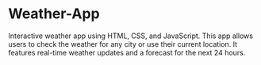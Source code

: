 # Weather-App

Interactive weather app using HTML, CSS, and JavaScript. This app allows users to check the weather for any city or use their current location. It features real-time weather updates and a forecast for the next 24 hours.
